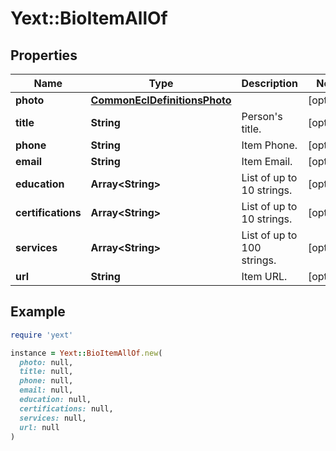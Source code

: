 # Yext::BioItemAllOf

## Properties

| Name | Type | Description | Notes |
| ---- | ---- | ----------- | ----- |
| **photo** | [**CommonEclDefinitionsPhoto**](CommonEclDefinitionsPhoto.md) |  | [optional] |
| **title** | **String** | Person&#39;s title. | [optional] |
| **phone** | **String** | Item Phone. | [optional] |
| **email** | **String** | Item Email. | [optional] |
| **education** | **Array&lt;String&gt;** | List of up to 10 strings. | [optional] |
| **certifications** | **Array&lt;String&gt;** | List of up to 10 strings. | [optional] |
| **services** | **Array&lt;String&gt;** | List of up to 100 strings. | [optional] |
| **url** | **String** | Item URL. | [optional] |

## Example

```ruby
require 'yext'

instance = Yext::BioItemAllOf.new(
  photo: null,
  title: null,
  phone: null,
  email: null,
  education: null,
  certifications: null,
  services: null,
  url: null
)
```

